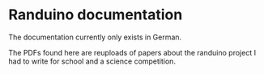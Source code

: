 # Randuino documentation
The documentation currently only exists in German.

The PDFs found here are reuploads of papers about the randuino project I had to write for school and a science competition.
